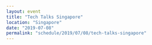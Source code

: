```yaml
---
layout: event
title: "Tech Talks Singapore"
location: "Singapore"
date: "2019-07-08"
permalink: "schedule/2019/07/08/tech-talks-singapore"
---
```

